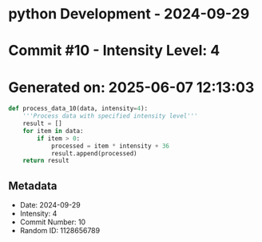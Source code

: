 ﻿# python Development - 2024-09-29
# Commit #10 - Intensity Level: 4
# Generated on: 2025-06-07 12:13:03
```python
def process_data_10(data, intensity=4):
    '''Process data with specified intensity level'''
    result = []
    for item in data:
        if item > 0:
            processed = item * intensity + 36
            result.append(processed)
    return result
```
## Metadata
- Date: 2024-09-29
- Intensity: 4
- Commit Number: 10
- Random ID: 1128656789
